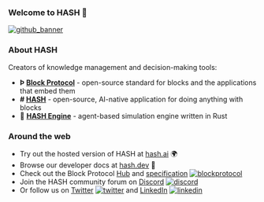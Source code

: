 <!-- GitHub links -->
[block protocol]: https://github.com/blockprotocol/blockprotocol
[hash]: https://github.com/hashintel/hash/tree/main/apps/hash
[hash engine]: https://github.com/hashintel/hash/tree/main/apps/engine
[github_banner]: #welcome-to-hash-

<!-- Social links -->
[twitter]: https://twitter.com/hashintel
[linkedin]: https://www.linkedin.com/company/hashintel
[discord]: https://hash.ai/discord?utm_medium=organic&utm_source=github_readme_hashintel-profile_root

<!-- Site links -->
[hash.ai]: https://hash.ai/?utm_medium=organic&utm_source=github_readme_hashintel-profile_root
[hash.dev]: https://hash.dev/?utm_medium=organic&utm_source=github_readme_hashintel-profile_root
[blockprotocol]: https://blockprotocol.org/?utm_medium=organic&utm_source=github_readme_hashintel-profile_root
[hub]: https://blockprotocol.org/hub?utm_medium=organic&utm_source=github_readme_hashintel-profile_root
[specification]: https://blockprotcol.org/docs/spec?utm_medium=organic&utm_source=github_readme_hashintel-profile_root



### Welcome to HASH 👋

[![github_banner](https://hash.ai/cdn-cgi/imagedelivery/EipKtqu98OotgfhvKf6Eew/ec83e48d-5a46-4c3f-a603-5d9fc43ff400/github)][github_banner]

### About HASH

Creators of knowledge management and decision-making tools:
- **Þ [Block Protocol]** - open-source standard for blocks and the applications that embed them
- **# [HASH]** - open-source, AI-native application for doing anything with blocks
- 🧠 **[HASH Engine]** - agent-based simulation engine written in Rust

### Around the web

- Try out the hosted version of HASH at [hash.ai] 🌍 
- Browse our developer docs at [hash.dev] 🚀
- Check out the Block Protocol [Hub] and [specification] [![blockprotocol](https://hash.ai/cdn-cgi/imagedelivery/EipKtqu98OotgfhvKf6Eew/bfa9a3fc-9301-45d7-73e4-26e7feb62900/16x16icon)][blockprotocol]
- Join the HASH community forum on [Discord] [![discord](https://hash.ai/cdn-cgi/imagedelivery/EipKtqu98OotgfhvKf6Eew/66be8013-77b0-4d39-8766-fecea1931800/16x16icon)][discord]
- Or follow us on [Twitter] [![twitter](https://hash.ai/cdn-cgi/imagedelivery/EipKtqu98OotgfhvKf6Eew/8b960e80-562c-4b9a-da7c-837c44ad7200/16x16icon)][twitter] and [LinkedIn] [![linkedin](https://hash.ai/cdn-cgi/imagedelivery/EipKtqu98OotgfhvKf6Eew/e417965c-0ee9-4ae7-4d98-48810339dd00/16x16icon)][linkedin]

